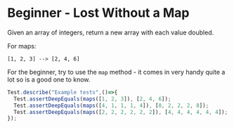 # Beginner - Lost Without a Map



Given an array of integers, return a new array with each value doubled.

For maps:

```
[1, 2, 3] --> [2, 4, 6]
```

For the beginner, try to use the `map` method - it comes in very handy quite a lot so is a good one to know.



```javascript
Test.describe("Example tests",()=>{
  Test.assertDeepEquals(maps([1, 2, 3]), [2, 4, 6]);
  Test.assertDeepEquals(maps([4, 1, 1, 1, 4]), [8, 2, 2, 2, 8]); 
  Test.assertDeepEquals(maps([2, 2, 2, 2, 2, 2]), [4, 4, 4, 4, 4, 4]); 
});
```

